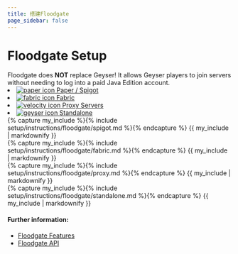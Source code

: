 ```yaml
---
title: 搭建Floodgate
page_sidebar: false
---
```


# Floodgate Setup

<div class="alert alert-warning" role="alert">
	Floodgate does <b>NOT</b> replace Geyser! It allows Geyser players to join servers without needing to log into a paid Java Edition account. <br>
</div>

<div class="nav nav-tabs setup-tabs" role="tablist" aria-label="Setup Options">
    <li class="nav-item" role="presentation">
        <a class="nav-link active" href="#" data-bs-toggle="tab" data-bs-target="#spigot-option" type="button" role="tab" aria-controls="spigot-option" aria-selected="false"><img src="{{ '/img/icons/paper.png' | relative_url }}" alt="paper icon"> Paper / Spigot</a>
    </li>
    <li class="nav-item" role="presentation">
        <a class="nav-link" href="#" data-bs-toggle="tab" data-bs-target="#fabric-option" type="button" role="tab" aria-controls="fabric-option" aria-selected="false"><img src="{{ '/img/icons/fabric.png' | relative_url }}" alt="fabric icon"> Fabric</a>
    </li>
    <li class="nav-item" role="presentation">
        <a class="nav-link" href="#" data-bs-toggle="tab" data-bs-target="#proxy-option" type="button" role="tab" aria-controls="proxy-option" aria-selected="false"><img src="{{ '/img/icons/velocity.svg' | relative_url }}" alt="velocity icon"> Proxy Servers</a>
    </li>
    <li class="nav-item" role="presentation">
        <a class="nav-link" href="#" data-bs-toggle="tab" data-bs-target="#standalone-option" type="button" role="tab" aria-controls="standalone-option" aria-selected="false"><img src="{{ '/img/icons/geyser.png' | relative_url }}" alt="geyser icon"> Standalone</a>
    </li>
  </div>

  <div class="tab-content mt-4">
    <div id="spigot-option" class="tab-pane fade show active" role="tabpanel">
        {% capture my_include %}{% include setup/instructions/floodgate/spigot.md %}{% endcapture %}
        {{ my_include | markdownify }}
    </div>
    <div id="fabric-option" class="tab-pane fade" role="tabpanel">
        {% capture my_include %}{% include setup/instructions/floodgate/fabric.md %}{% endcapture %}
        {{ my_include | markdownify }}
    </div>
    <div id="proxy-option" class="tab-pane fade" role="tabpanel">
        {% capture my_include %}{% include setup/instructions/floodgate/proxy.md %}{% endcapture %}
        {{ my_include | markdownify }}
    </div>
    <div id="standalone-option" class="tab-pane fade" role="tabpanel">
        {% capture my_include %}{% include setup/instructions/floodgate/standalone.md %}{% endcapture %}
        {{ my_include | markdownify }}
    </div>
</div>

<h4 class="mt-4">Further information:</h4>
<ul>
  <li><a href="/floodgate/features/">Floodgate Features</a></li>
  <li><a href="/floodgate/api/">Floodgate API</a></li>
</ul>